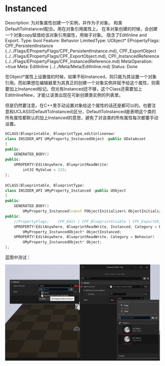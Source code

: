 # Instanced

Description: 为对象属性创建一个实例，并作为子对象。
和类DefaultToInstanced配合。用在对象引用属性上。
在本对象创建的时候，会创建一个对象copy赋值给该对象引用属性，用做子对象。
隐含了EditInline and Export.
Type: bool
Feature: Behavior
LimitedType: UObject*
EPropertyFlags: CPF_PersistentInstance (../../Flags/EPropertyFlags/CPF_PersistentInstance.md), CPF_ExportObject (../../Flags/EPropertyFlags/CPF_ExportObject.md), CPF_InstancedReference (../../Flags/EPropertyFlags/CPF_InstancedReference.md)
MetaOperation: =true
Meta: EditInline (../../Meta/Meta/EditInline.md)
Status: Done

在Object*属性上设置值的时候，如果不标Instanced，则只能为其设置一个对象引用。而如果想在编辑器里为其真正的创建一个对象实例并赋予给这个属性，则需要加上Instanced标记。但光有Instanced还不够，这个Class还需要加上EditInlineNew，才能让该类出现在可新创建类实例的列表里。

但是仍然要注意，在C++里手动设置对象给这个属性的话还是都可以的。也要注意和UCLASS(DefaultToInstanced)区分，DefaultToInstanced是表明这个类的所有属性都默认的加上Instanced的意思，避免了对该类的所有属性每次都要手动设置。

```cpp
UCLASS(Blueprintable, BlueprintType,editinlinenew)
class INSIDER_API UMyProperty_InstancedObject :public UDataAsset
{
public:
	GENERATED_BODY()
public:
	UPROPERTY(EditAnywhere, BlueprintReadWrite)
		int32 MyValue = 123;
};

UCLASS(Blueprintable, BlueprintType)
class INSIDER_API UMyProperty_Instanced :public UObject
{
public:
	GENERATED_BODY()
		UMyProperty_Instanced(const FObjectInitializer& ObjectInitializer = FObjectInitializer::Get());
public:
	//PropertyFlags:	CPF_Edit | CPF_BlueprintVisible | CPF_ExportObject | CPF_ZeroConstructor | CPF_InstancedReference | CPF_NoDestructor | CPF_PersistentInstance | CPF_HasGetValueTypeHash | CPF_NativeAccessSpecifierPublic 
	UPROPERTY(EditAnywhere, BlueprintReadWrite, Instanced, Category = Behavior)
		UMyProperty_InstancedObject* ObjectInstanced;
	UPROPERTY(EditAnywhere, BlueprintReadWrite, Category = Behavior)
		UMyProperty_InstancedObject* Object;
};
```

蓝图中测试：

![Untitled](Instanced/Untitled.png)